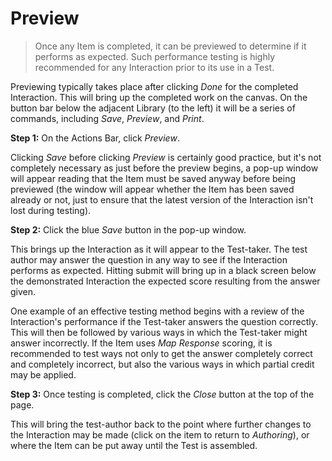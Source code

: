# Preview

>Once any Item is completed, it can be previewed to determine if it performs as expected. Such performance testing is highly recommended for any Interaction prior to its use in a Test.

Previewing typically takes place after clicking *Done* for the completed Interaction. This will bring up the completed work on the canvas. On the button bar below the adjacent Library (to the left) it will be a series of commands, including *Save*, *Preview*, and *Print*.

**Step 1:** On the Actions Bar, click *Preview*.

Clicking *Save* before clicking *Preview* is certainly good practice, but it's not completely necessary as just before the preview begins, a pop-up window will appear reading that the Item must be saved anyway before being previewed (the window will appear whether the Item has been saved already or not, just to ensure that the latest version of the Interaction isn't lost during testing).

**Step 2:** Click the blue *Save* button in the pop-up window.

This brings up the Interaction as it will appear to the Test-taker. The test author may answer the question in any way to see if the Interaction performs as expected. Hitting submit will bring up in a black screen below the demonstrated Interaction the expected score resulting from the answer given.

One example of an effective testing method begins with a review of the Interaction's performance if the Test-taker answers the question correctly. This will then be followed by various ways in which the Test-taker might answer incorrectly. If the Item uses *Map Response* scoring, it is recommended to test ways not only to get the answer completely correct and completely incorrect, but also the various ways in which partial credit may be applied.

**Step 3:** Once testing is completed, click the *Close* button at the top of the page.

This will bring the test-author back to the point where further changes to the Interaction may be made (click on the item to return to *Authoring*), or where the Item can be put away until the Test is assembled.
